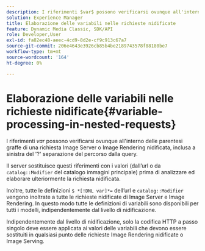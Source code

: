 ```yaml
---
description: I riferimenti $var$ possono verificarsi ovunque all'interno delle parentesi graffe di una richiesta Image Server o Image Rendering nidificata, inclusa a sinistra del '?' separazione del percorso dalla query.
solution: Experience Manager
title: Elaborazione delle variabili nelle richieste nidificate
feature: Dynamic Media Classic, SDK/API
role: Developer,User
exl-id: fa82ec48-aeec-4cd9-8d2e-cf9c913c67a7
source-git-commit: 206e4643e3926cb85b4be2189743578f88180be7
workflow-type: tm+mt
source-wordcount: '164'
ht-degree: 0%

---
```


# Elaborazione delle variabili nelle richieste nidificate{#variable-processing-in-nested-requests}

I riferimenti $var$ possono verificarsi ovunque all&#39;interno delle parentesi graffe di una richiesta Image Server o Image Rendering nidificata, inclusa a sinistra del &#39;?&#39; separazione del percorso dalla query.

Il server sostituisce questi riferimenti con i valori (dall’url o da `catalog::Modifier` del catalogo immagini principale) prima di analizzare ed elaborare ulteriormente la richiesta nidificata.

Inoltre, tutte le definizioni `$ *[!DNL var]*=` dell’url e `catalog::Modifier` vengono inoltrate a tutte le richieste nidificate di Image Server e Image Rendering. In questo modo tutte le definizioni di variabili sono disponibili per tutti i modelli, indipendentemente dal livello di nidificazione.

Indipendentemente dal livello di nidificazione, solo la codifica HTTP a passo singolo deve essere applicata ai valori delle variabili che devono essere sostituiti in qualsiasi punto delle richieste Image Rendering nidificate o Image Serving.
